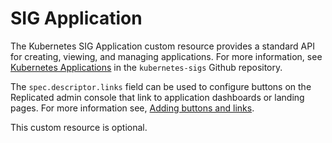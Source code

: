 # SIG Application

The Kubernetes SIG Application custom resource provides a standard API for creating, viewing, and managing applications. For more information, see [Kubernetes Applications](https://github.com/kubernetes-sigs/application#kubernetes-applications) in the `kubernetes-sigs` Github repository.

The `spec.descriptor.links` field can be used to configure buttons on the Replicated admin console that link to application dashboards or landing pages. For more information see, [Adding buttons and links](admin-console-adding-buttons-links).

This custom resource is optional.
